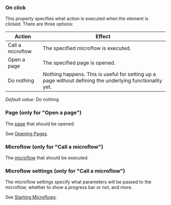 ### On click

This property specifies what action is executed when the element is clicked. There are three options:

| Action | Effect |
| --- | --- |
| Call a microflow | The specified microflow is executed. |
| Open a page | The specified page is opened. |
| Do nothing | Nothing happens. This is useful for setting up a page without defining the underlying functionality yet. |

_Default value:_ Do nothing

### Page (only for "Open a page")

The [page](page) that should be opened.

See [Opening Pages](opening-pages).

### Microflow (only for "Call a microflow")

The [microflow](microflow) that should be executed.

### Microflow settings (only for "Call a microflow")

The microflow settings specify what parameters will be passed to the microflow, whether to show a progress bar or not, and more.

See [Starting Microflows](starting-microflows).

